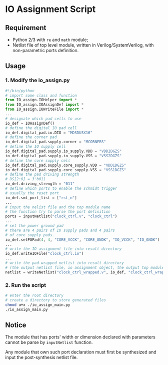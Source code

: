 # IO Assignment Script

## Requirement

* Python 2/3 with `re` and `math` module;
* Netlist file of top level module, written in Verilog/SystemVerilog, with non-parametric ports definition.

## Usage 

### 1. Modify the io_assign.py

```python
#!/bin/python
# import some class and function 
from IO_assign.IOHelper import *
from IO_assign.IOAssignDef import *
from IO_assign.IOWriteFile import *
...
# designate which pad cells to use 
io_def = IOAssignDef()
# define the digital IO pad cell
io_def.digital_pad.io.DIO = "MDSDUSX16"
# define the corner pad 
io_def.digital_pad.supply.corner = "MCORNERS"
# define the IO supply cell
io_def.digital_pad.supply.io_supply.VDD = "VDD2DGZS"
io_def.digital_pad.supply.io_supply.VSS = "VSS2DGZS"
# define the core supply cell
io_def.digital_pad.supply.core_supply.VDD = "VDD1DGZS"
io_def.digital_pad.supply.core_supply.VSS = "VSS1DGZS"
# define the pad driving strength
# DS[2:0] = 3'b011
io_def.driving_strength = "011"
# define which ports to enable the schmidt trigger
# usually the reset port
io_def.smt_port_list = ["rst_n"]
...
# input the nelist file and the top module name
# the function try to parse the port definition
ports = inputNetlist("clock_ctrl.v", "clock_ctrl") 
...
# set the power ground pad
# there are 4 pairs of IO supply pads and 4 pairs 
# of core supply pads. 
io_def.setPGPad(4, 4, "CORE_VCCK", "CORE_GNDK", "IO_VCCK", "IO_GNDK")
...
# write the IO assignment file into result directory
io_def.writeIOFile("clock_ctrl.io")
...
# write the pad-wrapped netlist into result directory
# (the output netlist file, io assignment object, the output top module name, ports definition)
netlist = writeNetlist("clock_ctrl_wrapped.v", io_def, "clock_ctrl_wrapped", ports)
```


### 2. Run the script

```bash
# enter the root directory
# create a directory to store generated files
chmod u+x ./io_assign_main.py
./io_assign_main.py
```

## Notice 

The module that has ports' width or dimension declared with parameters cannot be parse by `inputNetlist` function. 

Any module that own such port declaration must first be synthesized and input the post-synthesis netlist file.